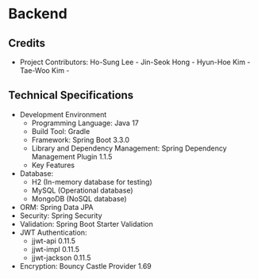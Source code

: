 # Backend


## Credits
  - Project Contributors:
    Ho-Sung Lee - 
    Jin-Seok Hong - 
    Hyun-Hoe Kim - 
    Tae-Woo Kim - 


## Technical Specifications
 - Development Environment
   - Programming Language: Java 17
   - Build Tool: Gradle
   - Framework: Spring Boot 3.3.0
   - Library and Dependency Management: Spring Dependency Management Plugin 1.1.5
   - Key Features
 - Database:
   - H2 (In-memory database for testing)
   - MySQL (Operational database)
   - MongoDB (NoSQL database)
 - ORM: Spring Data JPA
 - Security: Spring Security
 - Validation: Spring Boot Starter Validation
 - JWT Authentication:
   - jjwt-api 0.11.5
   - jjwt-impl 0.11.5
   - jjwt-jackson 0.11.5
 - Encryption: Bouncy Castle Provider 1.69
  
